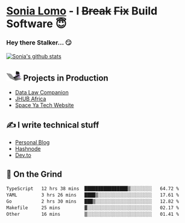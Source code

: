# [Sonia Lomo](https://sonylomo.github.io/) - I ~~Break~~ ~~Fix~~ Build Software 😇
### Hey there Stalker... 😏 

<a href="https://github.com/sonylomo/github-readme-stats">
  <img align="center" src="https://media.giphy.com/media/lU05nFSW6Y2A/giphy.gif" alt="Sonia's github stats" />
</a>

## <img src="assets/devcat.gif" width="40"> Projects in Production
- [Data Law Companion](https://datalawcompanion.org/)
- [JHUB Africa](https://jhubafrica.com/)
- [Space Ya Tech Website](https://www.spaceyatech.com/)

## ✍️ I write technical stuff
- [Personal Blog](https://sonylomo-github-io.vercel.app/blog)
- [Hashnode](https://sonylomo.hashnode.dev/)
- [Dev.to](https://dev.to/sonylomo)

## 🤡 On the Grind
<!--START_SECTION:waka-->

```txt
TypeScript   12 hrs 38 mins  ████████████████▒░░░░░░░░   64.72 %
YAML         3 hrs 26 mins   ████▒░░░░░░░░░░░░░░░░░░░░   17.61 %
Go           2 hrs 30 mins   ███▒░░░░░░░░░░░░░░░░░░░░░   12.82 %
Makefile     25 mins         ▓░░░░░░░░░░░░░░░░░░░░░░░░   02.17 %
Other        16 mins         ▒░░░░░░░░░░░░░░░░░░░░░░░░   01.41 %
```

<!--END_SECTION:waka-->
